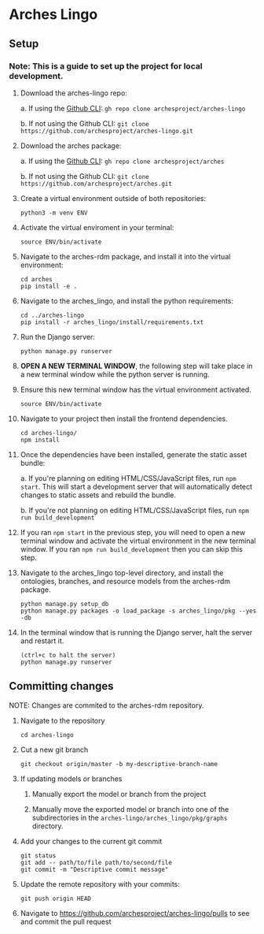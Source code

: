 # Arches Lingo

## Setup
### Note: This is a guide to set up the project for local development.

1. Download the arches-lingo repo:

    a.  If using the [Github CLI](https://cli.github.com/): `gh repo clone archesproject/arches-lingo`
    
    b.  If not using the Github CLI: `git clone https://github.com/archesproject/arches-lingo.git`

2. Download the arches package:

    a.  If using the [Github CLI](https://cli.github.com/): `gh repo clone archesproject/arches`

    b.  If not using the Github CLI: `git clone https://github.com/archesproject/arches.git`

3. Create a virtual environment outside of both repositories: 
    ```
    python3 -m venv ENV
    ```

4. Activate the virtual enviroment in your terminal:
    ```
    source ENV/bin/activate
    ```

5. Navigate to the arches-rdm package, and install it into the virtual environment:
    ```
    cd arches
    pip install -e .
    ```

6. Navigate to the arches_lingo, and install the python requirements:
    ```
    cd ../arches-lingo
    pip install -r arches_lingo/install/requirements.txt
    ```

7. Run the Django server:
    ```
    python manage.py runserver
    ```

8. **OPEN A NEW TERMINAL WINDOW**, the following step will take place in a new terminal window while the python server is running.

9. Ensure this new terminal window has the virtual environment activated.
    ```
    source ENV/bin/activate
    ```

10. Navigate to your project then install the frontend dependencies.
    ```
    cd arches-lingo/
    npm install
    ```

11. Once the dependencies have been installed, generate the static asset bundle:

    a. If you're planning on editing HTML/CSS/JavaScript files, run `npm start`. This will start a development server that will automatically detect changes to static assets and rebuild the bundle.

    b. If you're not planning on editing HTML/CSS/JavaScript files, run `npm run build_development`

12. If you ran `npm start` in the previous step, you will need to open a new terminal window and activate the virtual environment in the new terminal window. If you ran `npm run build_development` then you can skip this step.

13. Navigate to the arches_lingo top-level directory, and install the ontologies, branches, and resource models from the arches-rdm package.
    ```
    python manage.py setup_db
    python manage.py packages -o load_package -s arches_lingo/pkg --yes -db
    ```

14. In the terminal window that is running the Django server, halt the server and restart it.
    ```
    (ctrl+c to halt the server)
    python manage.py runserver
    ```

## Committing changes

NOTE: Changes are commited to the arches-rdm repository. 

1. Navigate to the repository
    ```
    cd arches-lingo
    ```

2. Cut a new git branch
    ```
    git checkout origin/master -b my-descriptive-branch-name
    ```

3. If updating models or branches

    1. Manually export the model or branch from the project

    2. Manually move the exported model or branch into one of the subdirectories in the `arches-lingo/arches_lingo/pkg/graphs` directory.

4. Add your changes to the current git commit
    ```
    git status
    git add -- path/to/file path/to/second/file
    git commit -m "Descriptive commit message"
    ```

5. Update the remote repository with your commits:
    ```
    git push origin HEAD
    ```

6. Navigate to https://github.com/archesproject/arches-lingo/pulls to see and commit the pull request
